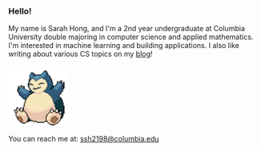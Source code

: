 ### Hello!
My name is Sarah Hong, and I'm a 2nd year undergraduate at Columbia University double majoring in computer science and applied mathematics. I'm interested in machine learning and building applications. I also like writing about various CS topics on my [blog](https://hyuncat.github.io/)!

<img src="./assets/snorlax.gif" alt="snorlax" width="120"/>

You can reach me at: ssh2198@columbia.edu

<!--
**ssh2198/ssh2198** is a ✨ _special_ ✨ repository because its `README.md` (this file) appears on your GitHub profile.

Here are some ideas to get you started:

- 🔭 I’m currently working on ...
- 🌱 I’m currently learning ...
- 👯 I’m looking to collaborate on ...
- 🤔 I’m looking for help with ...
- 💬 Ask me about ...
- 📫 How to reach me: ...
- 😄 Pronouns: ...
- ⚡ Fun fact: ...
-->
